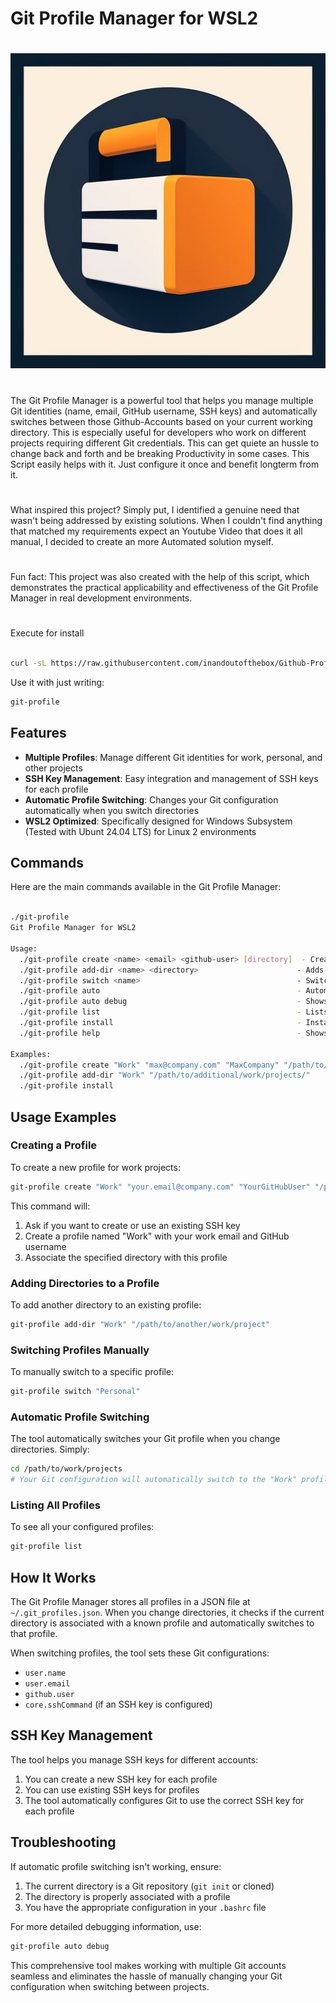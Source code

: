 # Git Profile Manager for WSL2

#

<div align=center>
<img src="https://raw.githubusercontent.com/inandoutofthebox/Github-Profiles-Script/refs/heads/main/Logo.jpg">
</div>

#

The Git Profile Manager is a powerful tool that helps you manage multiple Git identities (name, email, GitHub username, SSH keys) and automatically switches between those Github-Accounts based on your current working directory. This is especially useful for developers who work on different projects requiring different Git credentials. This can get quiete an hussle to change back and forth and be breaking Productivity in some cases. This Script easily helps with it. Just configure it once and benefit longterm from it. 

#

What inspired this project? Simply put, I identified a genuine need that wasn't being addressed by existing solutions. When I couldn't find anything that matched my requirements expect an Youtube Video that does it all manual, I decided to create an more Automated solution myself.

#

Fun fact: This project was also created with the help of this script, which demonstrates the practical applicability and effectiveness of the Git Profile Manager in real development environments.

#

Execute for install 

```bash

curl -sL https://raw.githubusercontent.com/inandoutofthebox/Github-Profiles-Script/main/git-profile -o git-profile && chmod +x git-profile && ./git-profile install

```

Use it with just writing: 
```bash
git-profile
```

## Features

- **Multiple Profiles**: Manage different Git identities for work, personal, and other projects
- **SSH Key Management**: Easy integration and management of SSH keys for each profile
- **Automatic Profile Switching**: Changes your Git configuration automatically when you switch directories
- **WSL2 Optimized**: Specifically designed for Windows Subsystem (Tested with Ubunt 24.04 LTS) for Linux 2 environments

## Commands

Here are the main commands available in the Git Profile Manager:

```bash

./git-profile
Git Profile Manager for WSL2

Usage:
  ./git-profile create <name> <email> <github-user> [directory]  - Creates a new profile
  ./git-profile add-dir <name> <directory>                      - Adds a directory to a profile
  ./git-profile switch <name>                                   - Switches to a profile
  ./git-profile auto                                            - Automatically switches based on the current directory
  ./git-profile auto debug                                      - Shows debug information during profile switching
  ./git-profile list                                            - Lists all profiles
  ./git-profile install                                         - Installs the script to /usr/local/bin and sets up .bashrc
  ./git-profile help                                            - Shows this help

Examples:
  ./git-profile create "Work" "max@company.com" "MaxCompany" "/path/to/projects/work/"
  ./git-profile add-dir "Work" "/path/to/additional/work/projects/"
  ./git-profile install

```

## Usage Examples

### Creating a Profile

To create a new profile for work projects:

```bash
git-profile create "Work" "your.email@company.com" "YourGitHubUser" "/path/to/work/projects"
```

This command will:
1. Ask if you want to create or use an existing SSH key
2. Create a profile named "Work" with your work email and GitHub username
3. Associate the specified directory with this profile

### Adding Directories to a Profile

To add another directory to an existing profile:

```bash
git-profile add-dir "Work" "/path/to/another/work/project"
```

### Switching Profiles Manually

To manually switch to a specific profile:

```bash
git-profile switch "Personal"
```

### Automatic Profile Switching

The tool automatically switches your Git profile when you change directories. Simply:

```bash
cd /path/to/work/projects
# Your Git configuration will automatically switch to the "Work" profile
```

### Listing All Profiles

To see all your configured profiles:

```bash
git-profile list
```

## How It Works

The Git Profile Manager stores all profiles in a JSON file at `~/.git_profiles.json`. When you change directories, it checks if the current directory is associated with a known profile and automatically switches to that profile.

When switching profiles, the tool sets these Git configurations:
- `user.name`
- `user.email`
- `github.user` 
- `core.sshCommand` (if an SSH key is configured)

## SSH Key Management

The tool helps you manage SSH keys for different accounts:

1. You can create a new SSH key for each profile
2. You can use existing SSH keys for profiles
3. The tool automatically configures Git to use the correct SSH key for each profile

## Troubleshooting

If automatic profile switching isn't working, ensure:
1. The current directory is a Git repository (`git init` or cloned)
2. The directory is properly associated with a profile
3. You have the appropriate configuration in your `.bashrc` file

For more detailed debugging information, use:
```bash
git-profile auto debug
```

This comprehensive tool makes working with multiple Git accounts seamless and eliminates the hassle of manually changing your Git configuration when switching between projects.
